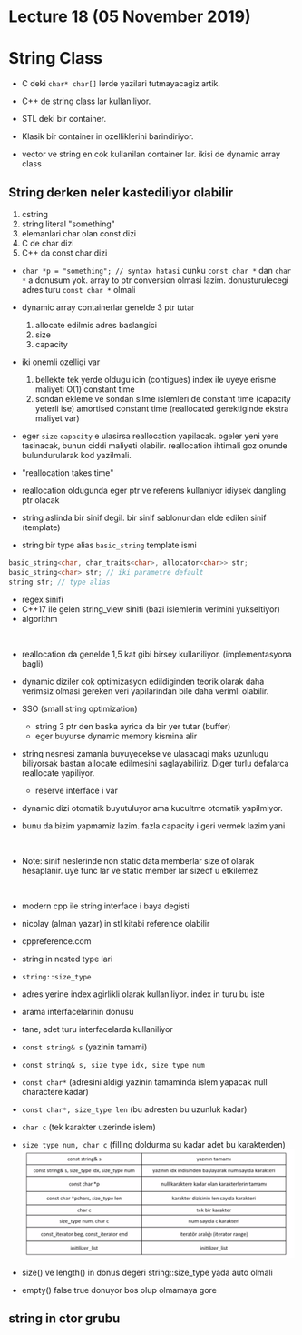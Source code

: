 # Lecture 18 (05 November 2019)

# String Class
- C deki `char* char[]` lerde yazilari tutmayacagiz artik.
- C++ de string class lar kullaniliyor.
- STL deki bir container.
- Klasik bir container in ozelliklerini barindiriyor.

- vector ve string en cok kullanilan container lar.
ikisi de dynamic array class

## String derken neler kastediliyor olabilir
1. cstring
1. string literal "something"
1. elemanlari char olan const dizi
1. C de char dizi
1. C++ da const char dizi
- `char *p = "something"; // syntax hatasi`
cunku `const char *`  dan `char *` a donusum yok.
array to ptr conversion olmasi lazim.
donusturulecegi adres turu `const char *` olmali

- dynamic array containerlar genelde 3 ptr tutar
    1. allocate edilmis adres baslangici
    1. size
    1. capacity
    
- iki onemli ozelligi var
    1. bellekte tek yerde oldugu icin (contigues) index ile uyeye erisme maliyeti O(1) constant time
    1. sondan ekleme ve sondan silme islemleri de constant time (capacity yeterli ise)
    amortised constant time (reallocated gerektiginde ekstra maliyet var)

- eger `size` `capacity` e ulasirsa reallocation yapilacak.
ogeler yeni yere tasinacak, bunun ciddi maliyeti olabilir.
reallocation ihtimali goz onunde bulundurularak kod yazilmali.
- "reallocation takes time"
- reallocation oldugunda eger ptr ve referens kullaniyor idiysek dangling ptr olacak

- string aslinda bir sinif degil. 
bir sinif sablonundan elde edilen sinif (template)

- string bir type alias
`basic_string` template ismi
```cpp
basic_string<char, char_traits<char>, allocator<char>> str;
basic_string<char> str; // iki parametre default
string str; // type alias
```

- regex sinifi
- C++17 ile gelen string_view sinifi (bazi islemlerin verimini yukseltiyor)
- algorithm

<br> 

- reallocation da genelde 1,5 kat gibi birsey kullaniliyor. (implementasyona bagli)

- dynamic diziler cok optimizasyon edildiginden teorik olarak daha verimsiz olmasi gereken veri yapilarindan bile daha verimli olabilir.

- SSO (small string optimization)
    - string 3 ptr den baska ayrica da bir yer tutar (buffer)
    - eger buyurse dynamic memory kismina alir
    
- string nesnesi zamanla buyuyecekse ve ulasacagi maks uzunlugu biliyorsak bastan allocate edilmesini saglayabiliriz. Diger turlu defalarca reallocate yapiliyor.
    - reserve interface i var

- dynamic dizi otomatik buyutuluyor ama kucultme otomatik yapilmiyor.
- bunu da bizim yapmamiz lazim. fazla capacity i geri vermek lazim yani

<br>

- Note: sinif neslerinde non static data memberlar size of olarak hesaplanir.
uye func lar ve static member lar sizeof u etkilemez

<br>

- modern cpp ile string interface i baya degisti

- nicolay (alman yazar) in stl kitabi reference olabilir

- cppreference.com

- string in nested type lari
- `string::size_type`
- adres yerine index agirlikli olarak kullaniliyor. index in turu bu iste
- arama interfacelarinin donusu
- tane, adet turu interfacelarda kullaniliyor 

- `const string& s` (yazinin tamami)
- `const string& s, size_type idx, size_type num`
- `const char*` (adresini aldigi yazinin tamaminda islem yapacak null charactere kadar)
- `const char*, size_type len` (bu adresten bu uzunluk kadar)
- `char c` (tek karakter uzerinde islem)
- `size_type num, char c` (filling doldurma su kadar adet bu karakterden)
![](stringtable.png)

- size() ve length() in donus degeri string::size_type yada auto olmali

- empty() false true donuyor bos olup olmamaya gore

## string in ctor grubu




